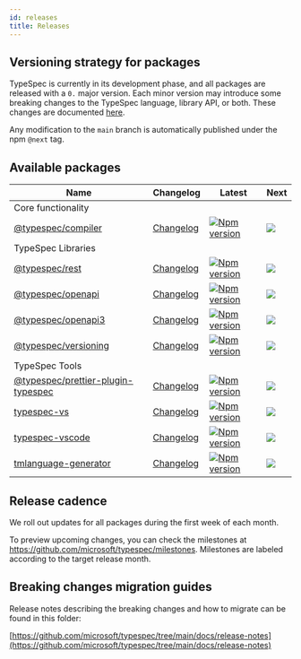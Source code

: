 ```yaml
---
id: releases
title: Releases
---
```


## Versioning strategy for packages

TypeSpec is currently in its development phase, and all packages are released with a `0.` major version. Each minor version may introduce some breaking changes to the TypeSpec language, library API, or both. These changes are documented [here](../release-notes).

Any modification to the `main` branch is automatically published under the npm `@next` tag.

## Available packages

| Name                                               | Changelog                        | Latest                                                                                                                                              | Next                                                                      |
| -------------------------------------------------- | -------------------------------- | --------------------------------------------------------------------------------------------------------------------------------------------------- | ------------------------------------------------------------------------- |
| Core functionality                                 |                                  |                                                                                                                                                     |                                                                           |
| [@typespec/compiler][compiler_src]                 | [Changelog][compiler_chg]        | [![Npm version](https://img.shields.io/npm/v/@typespec/compiler)](https://www.npmjs.com/package/@typespec/compiler)                                 | ![](https://img.shields.io/npm/v/@typespec/compiler/next)                 |
| TypeSpec Libraries                                 |                                  |                                                                                                                                                     |                                                                           |
| [@typespec/rest][rest_src]                         | [Changelog][rest_chg]            | [![Npm version](https://img.shields.io/npm/v/@typespec/rest)](https://www.npmjs.com/package/@typespec/rest)                                         | ![](https://img.shields.io/npm/v/@typespec/rest/next)                     |
| [@typespec/openapi][openapi_src]                   | [Changelog][openapi_chg]         | [![Npm version](https://img.shields.io/npm/v/@typespec/openapi)](https://www.npmjs.com/package/@typespec/openapi)                                   | ![](https://img.shields.io/npm/v/@typespec/openapi/next)                  |
| [@typespec/openapi3][openapi3_src]                 | [Changelog][openapi3_chg]        | [![Npm version](https://img.shields.io/npm/v/@typespec/openapi3)](https://www.npmjs.com/package/@typespec/openapi3)                                 | ![](https://img.shields.io/npm/v/@typespec/openapi3/next)                 |
| [@typespec/versioning][versioning_src]             | [Changelog][versioning_chg]      | [![Npm version](https://img.shields.io/npm/v/@typespec/versioning)](https://www.npmjs.com/package/@typespec/versioning)                             | ![](https://img.shields.io/npm/v/@typespec/versioning/next)               |
| TypeSpec Tools                                     |                                  |                                                                                                                                                     |                                                                           |
| [@typespec/prettier-plugin-typespec][prettier_src] | [Changelog][prettier_chg]        | [![Npm version](https://img.shields.io/npm/v/@typespec/prettier-plugin-typespec)](https://www.npmjs.com/package/@typespec/prettier-plugin-typespec) | ![](https://img.shields.io/npm/v/@typespec/prettier-plugin-typespec/next) |
| [typespec-vs][typespec-vs_src]                     | [Changelog][typespec-vs_chg]     | [![Npm version](https://img.shields.io/npm/v/typespec-vs)](https://www.npmjs.com/package/typespec-vs)                                               | ![](https://img.shields.io/npm/v/typespec-vs/next)                        |
| [typespec-vscode][typespec-vscode_src]             | [Changelog][typespec-vscode_chg] | [![Npm version](https://img.shields.io/npm/v/typespec-vscode)](https://www.npmjs.com/package/typespec-vscode)                                       | ![](https://img.shields.io/npm/v/typespec-vscode/next)                    |
| [tmlanguage-generator][tmlanguage_src]             | [Changelog][tmlanguage_chg]      | [![Npm version](https://img.shields.io/npm/v/tmlanguage-generator)](https://www.npmjs.com/package/tmlanguage-generator)                             | ![](https://img.shields.io/npm/v/tmlanguage-generator/next)               |

[compiler_src]: https://github.com/microsoft/typespec/blob/main/packages/compiler
[compiler_chg]: https://github.com/microsoft/typespec/blob/main/packages/compiler/CHANGELOG.md
[rest_src]: https://github.com/microsoft/typespec/blob/main/packages/rest
[rest_chg]: https://github.com/microsoft/typespec/blob/main/packages/rest/CHANGELOG.md
[openapi_src]: https://github.com/microsoft/typespec/blob/main/packages/openapi
[openapi_chg]: https://github.com/microsoft/typespec/blob/main/packages/openapi/CHANGELOG.md
[openapi3_src]: https://github.com/microsoft/typespec/blob/main/packages/openapi3
[openapi3_chg]: https://github.com/microsoft/typespec/blob/main/packages/openapi3/CHANGELOG.md
[versioning_src]: https://github.com/microsoft/typespec/blob/main/packages/versioning
[versioning_chg]: https://github.com/microsoft/typespec/blob/main/packages/versioning/CHANGELOG.md
[prettier_src]: https://github.com/microsoft/typespec/blob/main/packages/prettier-plugin-typespec
[prettier_chg]: https://github.com/microsoft/typespec/blob/main/packages/prettier-plugin-typespec/CHANGELOG.md
[typespec-vs_src]: https://github.com/microsoft/typespec/blob/main/packages/typespec-vs
[typespec-vs_chg]: https://github.com/microsoft/typespec/blob/main/packages/typespec-vs/CHANGELOG.md
[typespec-vscode_src]: https://github.com/microsoft/typespec/blob/main/packages/typespec-vscode
[typespec-vscode_chg]: https://github.com/microsoft/typespec/blob/main/packages/typespec-vscode/CHANGELOG.md
[tmlanguage_src]: https://github.com/microsoft/typespec/blob/main/packages/tmlanguage-generator
[tmlanguage_chg]: https://github.com/microsoft/typespec/blob/main/packages/tmlanguage-generator/CHANGELOG.md

## Release cadence

We roll out updates for all packages during the first week of each month.

To preview upcoming changes, you can check the milestones at https://github.com/microsoft/typespec/milestones. Milestones are labeled according to the target release month.

## Breaking changes migration guides

Release notes describing the breaking changes and how to migrate can be found in this folder:

[https://github.com/microsoft/typespec/tree/main/docs/release-notes](https://github.com/microsoft/typespec/tree/main/docs/release-notes)
